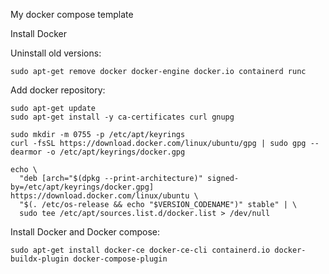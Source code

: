 My docker compose template

Install Docker

Uninstall old versions:

    sudo apt-get remove docker docker-engine docker.io containerd runc

Add docker repository:

    sudo apt-get update
    sudo apt-get install -y ca-certificates curl gnupg

    sudo mkdir -m 0755 -p /etc/apt/keyrings
    curl -fsSL https://download.docker.com/linux/ubuntu/gpg | sudo gpg --dearmor -o /etc/apt/keyrings/docker.gpg

    echo \
      "deb [arch="$(dpkg --print-architecture)" signed-by=/etc/apt/keyrings/docker.gpg] https://download.docker.com/linux/ubuntu \
      "$(. /etc/os-release && echo "$VERSION_CODENAME")" stable" | \
      sudo tee /etc/apt/sources.list.d/docker.list > /dev/null

Install Docker and Docker compose:

    sudo apt-get install docker-ce docker-ce-cli containerd.io docker-buildx-plugin docker-compose-plugin
